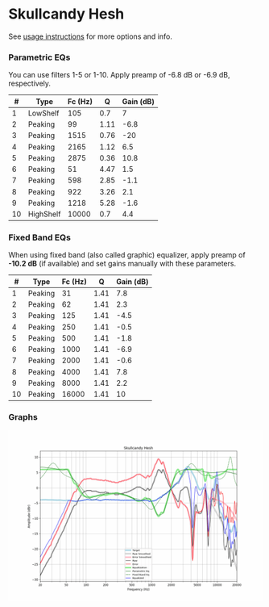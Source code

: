 # Skullcandy Hesh
See [usage instructions](https://github.com/jaakkopasanen/AutoEq#usage) for more options and info.

### Parametric EQs
You can use filters 1-5 or 1-10. Apply preamp of -6.8 dB or -6.9 dB, respectively.

|   # | Type      |   Fc (Hz) |    Q |   Gain (dB) |
|-----|-----------|-----------|------|-------------|
|   1 | LowShelf  |       105 | 0.7  |         7   |
|   2 | Peaking   |        99 | 1.11 |        -6.8 |
|   3 | Peaking   |      1515 | 0.76 |       -20   |
|   4 | Peaking   |      2165 | 1.12 |         6.5 |
|   5 | Peaking   |      2875 | 0.36 |        10.8 |
|   6 | Peaking   |        51 | 4.47 |         1.5 |
|   7 | Peaking   |       598 | 2.85 |        -1.1 |
|   8 | Peaking   |       922 | 3.26 |         2.1 |
|   9 | Peaking   |      1218 | 5.28 |        -1.6 |
|  10 | HighShelf |     10000 | 0.7  |         4.4 |

### Fixed Band EQs
When using fixed band (also called graphic) equalizer, apply preamp of **-10.2 dB** (if available) and set gains manually with these parameters.

|   # | Type    |   Fc (Hz) |    Q |   Gain (dB) |
|-----|---------|-----------|------|-------------|
|   1 | Peaking |        31 | 1.41 |         7.8 |
|   2 | Peaking |        62 | 1.41 |         2.3 |
|   3 | Peaking |       125 | 1.41 |        -4.5 |
|   4 | Peaking |       250 | 1.41 |        -0.5 |
|   5 | Peaking |       500 | 1.41 |        -1.8 |
|   6 | Peaking |      1000 | 1.41 |        -6.9 |
|   7 | Peaking |      2000 | 1.41 |        -0.6 |
|   8 | Peaking |      4000 | 1.41 |         7.8 |
|   9 | Peaking |      8000 | 1.41 |         2.2 |
|  10 | Peaking |     16000 | 1.41 |        10   |

### Graphs
![](./Skullcandy%20Hesh.png)
